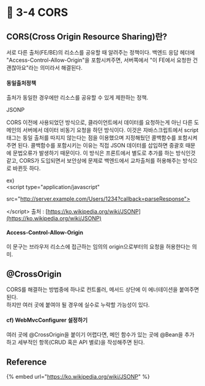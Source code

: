 # 🔸 3-4 CORS

## CORS(Cross Origin Resource Sharing)란?

서로 다른 출처(FE/BE)의 리소스를 공유할 때 알려주는 정책이다.  백엔드 응답 헤더에\
"Access-Control-Allow-Origin"을 포함시켜주면, 서버쪽에서 "이 FE에서 요청한 건 괜찮아요"라는 의미라서 해결된다.

#### 동일출처정책

출처가 동일한 경우에만 리소스를 공유할 수 있게 제한하는 정책.



JSONP

CORS 이전에 사용되었던 방식으로, 클라이언트에서 데이터를 요청하는게 아닌 다른 도메인의 서버에서 데이터 비동기 요청을 하던 방식이다. 이것은 자바스크립트에서 script 태그는 동일 출처를 따지지 않는다는 점을 이용했으며 지정해뒀던 콜백함수를 포함시켜주면 된다. 콜백함수를 포함시키는 이유는 직접 JSON 데이터를 삽입하면 중괄호 때문에 문법오류가 발생하기 때문이다. 이 방식은 프론트에서 별도로 추가를 하는 방식인것 같고, CORS가 도입되면서 보안상에 문제로 백엔드에서 교차출처를 허용해주는 방식으로 바뀐듯 하다.

ex) \
\<script type="application/javascript"

src="http://server.example.com/Users/1234?callback=parseResponse">

\</script>                                       출처 : [https://ko.wikipedia.org/wiki/JSONP](https://ko.wikipedia.org/wiki/JSONP)

####

#### Access-Control-Allow-Origin

이 문구는 브라우저 리소스에 접근하는 임의의 origin으로부터의 요청을 허용한다는 의미.

## @CrossOrigin

CORS를 해결하는 방법중에 하나로 컨트롤러, 메서드 상단에 이 에너테이션을 붙여주면 된다. \
하지만 여러 곳에 붙여야 될 경우에 실수로 누락할 가능성이 있다.

#### cf) WebMvcConfigurer 설정하기

여러 곳에 @CrossOrigin을 붙이기 어렵다면, 메인 함수가 있는 곳에 @Bean을 추가하고 세부적인 항목(CRUD 혹은 API 별로)을 작성해주면 된다.



## Reference

{% embed url="https://ko.wikipedia.org/wiki/JSONP" %}
